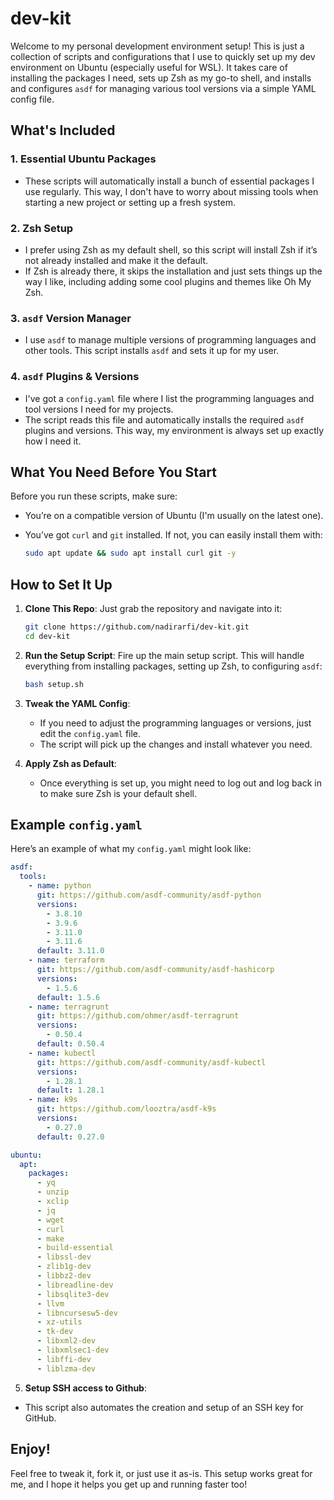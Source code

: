 # dev-kit

Welcome to my personal development environment setup! This is just a collection of scripts and configurations that I use to quickly set up my dev environment on Ubuntu (especially useful for WSL). It takes care of installing the packages I need, sets up Zsh as my go-to shell, and installs and configures `asdf` for managing various tool versions via a simple YAML config file.

## What's Included

### 1. Essential Ubuntu Packages

- These scripts will automatically install a bunch of essential packages I use regularly. This way, I don't have to worry about missing tools when starting a new project or setting up a fresh system.

### 2. Zsh Setup

- I prefer using Zsh as my default shell, so this script will install Zsh if it’s not already installed and make it the default.
- If Zsh is already there, it skips the installation and just sets things up the way I like, including adding some cool plugins and themes like Oh My Zsh.

### 3. `asdf` Version Manager

- I use `asdf` to manage multiple versions of programming languages and other tools. This script installs `asdf` and sets it up for my user.

### 4. `asdf` Plugins & Versions

- I've got a `config.yaml` file where I list the programming languages and tool versions I need for my projects.
- The script reads this file and automatically installs the required `asdf` plugins and versions. This way, my environment is always set up exactly how I need it.

## What You Need Before You Start

Before you run these scripts, make sure:

- You’re on a compatible version of Ubuntu (I'm usually on the latest one).
- You’ve got `curl` and `git` installed. If not, you can easily install them with:

  ```bash
  sudo apt update && sudo apt install curl git -y
  ```

## How to Set It Up

1. **Clone This Repo**:
   Just grab the repository and navigate into it:

   ```bash
   git clone https://github.com/nadirarfi/dev-kit.git
   cd dev-kit
   ```

2. **Run the Setup Script**:
   Fire up the main setup script. This will handle everything from installing packages, setting up Zsh, to configuring `asdf`:

   ```bash
   bash setup.sh
   ```

3. **Tweak the YAML Config**:

   - If you need to adjust the programming languages or versions, just edit the `config.yaml` file.
   - The script will pick up the changes and install whatever you need.

4. **Apply Zsh as Default**:
   - Once everything is set up, you might need to log out and log back in to make sure Zsh is your default shell.

## Example `config.yaml`

Here’s an example of what my `config.yaml` might look like:

```yaml
asdf:
  tools:
    - name: python
      git: https://github.com/asdf-community/asdf-python
      versions:
        - 3.8.10
        - 3.9.6
        - 3.11.0
        - 3.11.6
      default: 3.11.0
    - name: terraform
      git: https://github.com/asdf-community/asdf-hashicorp
      versions:
        - 1.5.6
      default: 1.5.6
    - name: terragrunt
      git: https://github.com/ohmer/asdf-terragrunt
      versions:
        - 0.50.4
      default: 0.50.4
    - name: kubectl
      git: https://github.com/asdf-community/asdf-kubectl
      versions:
        - 1.28.1
      default: 1.28.1
    - name: k9s
      git: https://github.com/looztra/asdf-k9s
      versions:
        - 0.27.0
      default: 0.27.0

ubuntu:
  apt:
    packages:
      - yq
      - unzip
      - xclip
      - jq
      - wget
      - curl
      - make
      - build-essential
      - libssl-dev
      - zlib1g-dev
      - libbz2-dev
      - libreadline-dev
      - libsqlite3-dev
      - llvm
      - libncursesw5-dev
      - xz-utils
      - tk-dev
      - libxml2-dev
      - libxmlsec1-dev
      - libffi-dev
      - liblzma-dev
```

5. **Setup SSH access to Github**:
- This script also automates the creation and setup of an SSH key for GitHub.

## Enjoy!

Feel free to tweak it, fork it, or just use it as-is. This setup works great for me, and I hope it helps you get up and running faster too!
